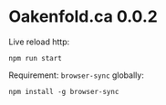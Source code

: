 # Oakenfold.ca 0.0.2

Live reload http:

`npm run start`


Requirement: `browser-sync` globally:

`npm install -g browser-sync`